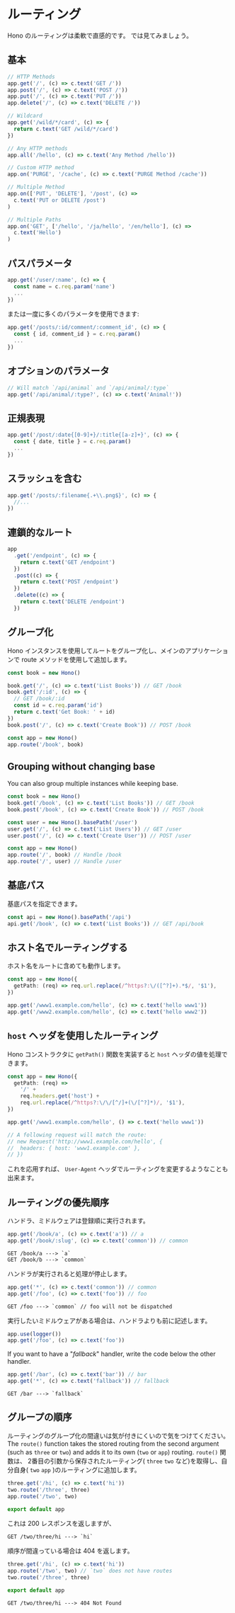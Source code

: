 # ルーティング

Hono のルーティングは柔軟で直感的です。
では見てみましょう。

## 基本

```ts
// HTTP Methods
app.get('/', (c) => c.text('GET /'))
app.post('/', (c) => c.text('POST /'))
app.put('/', (c) => c.text('PUT /'))
app.delete('/', (c) => c.text('DELETE /'))

// Wildcard
app.get('/wild/*/card', (c) => {
  return c.text('GET /wild/*/card')
})

// Any HTTP methods
app.all('/hello', (c) => c.text('Any Method /hello'))

// Custom HTTP method
app.on('PURGE', '/cache', (c) => c.text('PURGE Method /cache'))

// Multiple Method
app.on(['PUT', 'DELETE'], '/post', (c) =>
  c.text('PUT or DELETE /post')
)

// Multiple Paths
app.on('GET', ['/hello', '/ja/hello', '/en/hello'], (c) =>
  c.text('Hello')
)
```

## パスパラメータ

```ts
app.get('/user/:name', (c) => {
  const name = c.req.param('name')
  ...
})
```

または一度に多くのパラメータを使用できます:

```ts
app.get('/posts/:id/comment/:comment_id', (c) => {
  const { id, comment_id } = c.req.param()
  ...
})
```

## オプションのパラメータ

```ts
// Will match `/api/animal` and `/api/animal/:type`
app.get('/api/animal/:type?', (c) => c.text('Animal!'))
```

## 正規表現

```ts
app.get('/post/:date{[0-9]+}/:title{[a-z]+}', (c) => {
  const { date, title } = c.req.param()
  ...
})
```

## スラッシュを含む

```ts
app.get('/posts/:filename{.+\\.png$}', (c) => {
  //...
})
```

## 連鎖的なルート

```ts
app
  .get('/endpoint', (c) => {
    return c.text('GET /endpoint')
  })
  .post((c) => {
    return c.text('POST /endpoint')
  })
  .delete((c) => {
    return c.text('DELETE /endpoint')
  })
```

## グループ化

Hono インスタンスを使用してルートをグループ化し、メインのアプリケーションで route メソッドを使用して追加します。

```ts
const book = new Hono()

book.get('/', (c) => c.text('List Books')) // GET /book
book.get('/:id', (c) => {
  // GET /book/:id
  const id = c.req.param('id')
  return c.text('Get Book: ' + id)
})
book.post('/', (c) => c.text('Create Book')) // POST /book

const app = new Hono()
app.route('/book', book)
```

## Grouping without changing base

You can also group multiple instances while keeping base.

```ts
const book = new Hono()
book.get('/book', (c) => c.text('List Books')) // GET /book
book.post('/book', (c) => c.text('Create Book')) // POST /book

const user = new Hono().basePath('/user')
user.get('/', (c) => c.text('List Users')) // GET /user
user.post('/', (c) => c.text('Create User')) // POST /user

const app = new Hono()
app.route('/', book) // Handle /book
app.route('/', user) // Handle /user
```

## 基底パス

基底パスを指定できます。

```ts
const api = new Hono().basePath('/api')
api.get('/book', (c) => c.text('List Books')) // GET /api/book
```

## ホスト名でルーティングする

ホスト名をルートに含めても動作します。

```ts
const app = new Hono({
  getPath: (req) => req.url.replace(/^https?:\/([^?]+).*$/, '$1'),
})

app.get('/www1.example.com/hello', (c) => c.text('hello www1'))
app.get('/www2.example.com/hello', (c) => c.text('hello www2'))
```

## `host` ヘッダを使用したルーティング

Hono コンストラクタに `getPath()` 関数を実装すると `host` ヘッダの値を処理できます。

```ts
const app = new Hono({
  getPath: (req) =>
    '/' +
    req.headers.get('host') +
    req.url.replace(/^https?:\/\/[^/]+(\/[^?]*)/, '$1'),
})

app.get('/www1.example.com/hello', () => c.text('hello www1'))

// A following request will match the route:
// new Request('http://www1.example.com/hello', {
//  headers: { host: 'www1.example.com' },
// })
```

これを応用すれば、 `User-Agent` ヘッダでルーティングを変更するようなことも出来ます。

## ルーティングの優先順序

ハンドラ、ミドルウェアは登録順に実行されます。

```ts
app.get('/book/a', (c) => c.text('a')) // a
app.get('/book/:slug', (c) => c.text('common')) // common
```

```
GET /book/a ---> `a`
GET /book/b ---> `common`
```

ハンドラが実行されると処理が停止します。

```ts
app.get('*', (c) => c.text('common')) // common
app.get('/foo', (c) => c.text('foo')) // foo
```

```
GET /foo ---> `common` // foo will not be dispatched
```

実行したいミドルウェアがある場合は、ハンドラよりも前に記述します。

```ts
app.use(logger())
app.get('/foo', (c) => c.text('foo'))
```

If you want to have a "_fallback_" handler, write the code below the other handler.

```ts
app.get('/bar', (c) => c.text('bar')) // bar
app.get('*', (c) => c.text('fallback')) // fallback
```

```
GET /bar ---> `fallback`
```

## グループの順序

ルーティングのグループ化の間違いは気が付きにくいので気をつけてください。
The `route()` function takes the stored routing from the second argument (such as `three` or `two`) and adds it to its own (`two` or `app`) routing.
`route()` 関数は、 2番目の引数から保存されたルーティング( `three` `two` など)を取得し、自分自身( `two` `app` )のルーティングに追加します。

```ts
three.get('/hi', (c) => c.text('hi'))
two.route('/three', three)
app.route('/two', two)

export default app
```

これは 200 レスポンスを返しますが、

```
GET /two/three/hi ---> `hi`
```

順序が間違っている場合は 404 を返します。

```ts
three.get('/hi', (c) => c.text('hi'))
app.route('/two', two) // `two` does not have routes
two.route('/three', three)

export default app
```

```
GET /two/three/hi ---> 404 Not Found
```
